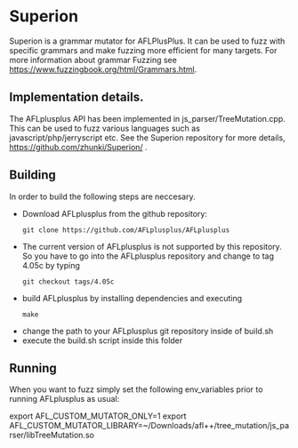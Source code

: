 # Superion

Superion is a grammar mutator for AFLPlusPlus.
It can be used to fuzz with specific grammars and make fuzzing more efficient for many targets.
For more information about grammar Fuzzing see https://www.fuzzingbook.org/html/Grammars.html.


## Implementation details.

The AFLplusplus API has been implemented in js_parser/TreeMutation.cpp.  This can be used to fuzz various languages such as javascript/php/jerryscript etc. See the Superion repository for more details, https://github.com/zhunki/Superion/ .



## Building

In order to build the following steps are neccesary.

 - Download AFLplusplus from the github repository:
   ```
   git clone https://github.com/AFLplusplus/AFLplusplus
   ```
 - The current version of AFLplusplus is not supported by this repository. So you have to go into the AFLplusplus repository and change to tag 4.05c by typing
   ```
   git checkout tags/4.05c
   ```
 - build AFLplusplus by installing dependencies and executing
   ```
   make
   ```
 - change the path to your AFLplusplus git repository inside of build.sh
 - execute the build.sh script inside this folder


## Running 

When you want to fuzz simply set the following env_variables prior to running AFLplusplus as usual:

export AFL_CUSTOM_MUTATOR_ONLY=1
export AFL_CUSTOM_MUTATOR_LIBRARY=~/Downloads/afl++/tree_mutation/js_parser/libTreeMutation.so



